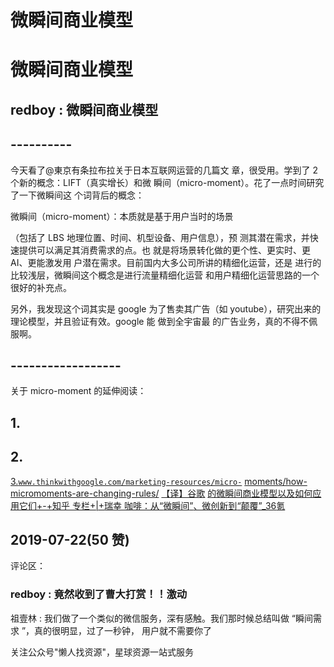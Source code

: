 # 微瞬间商业模型

# 微瞬间商业模型

## redboy : 微瞬间商业模型

## ----------

今天看了@東京有条拉布拉关于日本互联网运营的几篇文 章，很受用。学到了 2 个新的概念：LIFT（真实增长）和微 瞬间（micro-moment）。花了一点时间研究了一下微瞬间这 个词背后的概念：

微瞬间（micro-moment）：本质就是基于用户当时的场景

（包括了 LBS 地理位置、时间、机型设备、用户信息），预 测其潜在需求，并快速提供可以满足其消费需求的点。也 就是将场景转化做的更个性、更实时、更 AI、更能激发用 户潜在需求。目前国内大多公司所讲的精细化运营，还是 进行的比较浅层，微瞬间这个概念是进行流量精细化运营 和用户精细化运营思路的一个很好的补充点。

另外，我发现这个词其实是 google 为了售卖其广告（如 youtube），研究出来的理论模型，并且验证有效。google 能 做到全宇宙最 的广告业务，真的不得不佩服啊。

## ------------------

关于 micro-moment 的延伸阅读：

## 1.

## 2.

[3.](https://www.thinkwithgoogle.com/marketing-resources/micro-moments/how-micromoments-are-changing-rules/)[`www.thinkwithgoogle.com/marketing-resources/micro-`](https://www.thinkwithgoogle.com/marketing-resources/micro-moments/how-micromoments-are-changing-rules/) [moments/how-micromoments-are-changing-rules/](https://zhuanlan.zhihu.com/p/42363882) [【译】谷歌](https://zhuanlan.zhihu.com/p/42363882) [的微瞬间商业模型以及如何应用它们](https://36kr.com/p/5197837)[+-+](https://36kr.com/p/5197837)[知乎 专栏](https://36kr.com/p/5197837)[+|+](https://36kr.com/p/5197837)[瑞幸 咖啡：从](https://36kr.com/p/5197837)[“](https://36kr.com/p/5197837)[微瞬间](https://36kr.com/p/5197837)[”](https://36kr.com/p/5197837)[、微创新到](https://36kr.com/p/5197837)[“](https://36kr.com/p/5197837)[颠覆](https://36kr.com/p/5197837)[”_36](https://36kr.com/p/5197837)[氪](https://36kr.com/p/5197837)

## 2019-07-22(50 赞)

评论区：

### redboy : 竟然收到了曹大打赏！！激动

祖壹林 : 我们做了一个类似的微信服务，深有感触。我们那时候总结叫做 “瞬间需求 ”，真的很明显，过了一秒钟， 用户就不需要你了

关注公众号"懒人找资源"，星球资源一站式服务